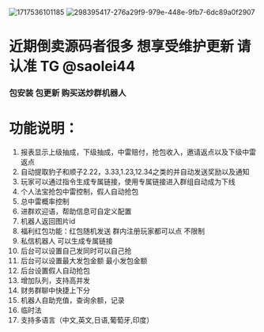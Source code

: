 ![1717536101185](https://github.com/saolei8/tg_hongbao/assets/171742525/19cf264c-eca5-4c96-9d31-d23022a2424d)
![298395417-276a29f9-979e-448e-9fb7-6dc89a0f2907](https://github.com/saolei8/tg_hongbao/assets/171742525/87640d6b-3081-46d0-b267-0e73e9f0a5ba)

  # 近期倒卖源码者很多 想享受维护更新 请认准 TG @saolei44
  ### 包安装  包更新   购买送炒群机器人
  
  
  # 功能说明：
1. 报表显示上级抽成，下级抽成，中雷赔付，抢包收入，邀请返点以及下级中雷返点
2. 自动提取豹子和顺子2.22，3.33,1.23,12.34之类的并自动发送奖励以及通知
3. 玩家可以通过指令生成专属链接，使用专属链接进入群组自动成为下线
3. 个人法宝抢包中雷控制，假人自动抢包
3. 总中雷概率控制
3. 进群欢迎语，帮助信息可自定义配置
3. 机器人返回图片id
3. 福利红包功能：红包随机发送 群内注册玩家都可以点 不限制
3. 私信机器人 可以生成专属链接
3. 后台可以设置自己发同时可以自己抢
3. 后台可以设置最大发包金额 最小发包金额
3. 后台设置假人自动抢包
3. 增加队列，支持高并发
3. 财务群聊中快捷上下分
3. 机器人自助充值，查询余额，记录
3. 临时法
3. 支持多语言（中文,英文,日语,葡萄牙,印度）
